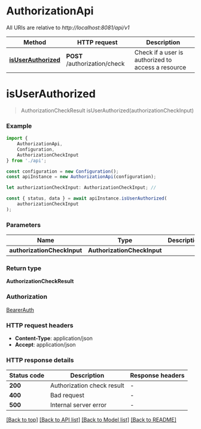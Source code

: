 # AuthorizationApi

All URIs are relative to *http://localhost:8081/api/v1*

|Method | HTTP request | Description|
|------------- | ------------- | -------------|
|[**isUserAuthorized**](#isuserauthorized) | **POST** /authorization/check | Check if a user is authorized to access a resource|

# **isUserAuthorized**
> AuthorizationCheckResult isUserAuthorized(authorizationCheckInput)


### Example

```typescript
import {
    AuthorizationApi,
    Configuration,
    AuthorizationCheckInput
} from './api';

const configuration = new Configuration();
const apiInstance = new AuthorizationApi(configuration);

let authorizationCheckInput: AuthorizationCheckInput; //

const { status, data } = await apiInstance.isUserAuthorized(
    authorizationCheckInput
);
```

### Parameters

|Name | Type | Description  | Notes|
|------------- | ------------- | ------------- | -------------|
| **authorizationCheckInput** | **AuthorizationCheckInput**|  | |


### Return type

**AuthorizationCheckResult**

### Authorization

[BearerAuth](../README.md#BearerAuth)

### HTTP request headers

 - **Content-Type**: application/json
 - **Accept**: application/json


### HTTP response details
| Status code | Description | Response headers |
|-------------|-------------|------------------|
|**200** | Authorization check result |  -  |
|**400** | Bad request |  -  |
|**500** | Internal server error |  -  |

[[Back to top]](#) [[Back to API list]](../README.md#documentation-for-api-endpoints) [[Back to Model list]](../README.md#documentation-for-models) [[Back to README]](../README.md)

